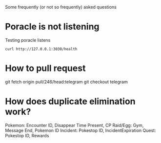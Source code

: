 Some frequently (or not so frequently) asked questions

# Poracle is not listening

Testing poracle listens

`curl http://127.0.0.1:3030/health`

# How to pull request

git fetch origin pull/246/head:telegram
git checkout telegram

# How does duplicate elimination work?

Pokemon: Encounter ID, Disappear Time Present, CP
Raid/Egg: Gym, Message End, Pokemon ID
Incident: Pokestop ID, IncidentExpiration
Quest: Pokestop ID, Rewards

